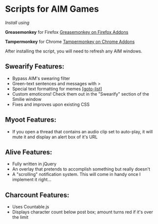 # Scripts for AIM Games
_Install using_ 

**Greasemonkey** for Firefox [Greasemonkey on Firefox Addons](https://addons.mozilla.org/en-Us/firefox/addon/greasemonkey/)

**Tampermonkey** for Chrome [Tampermonkey on Chrome Addons](https://chrome.google.com/webstore/detail/tampermonkey/dhdgffkkebhmkfjojejmpbldmpobfkfo?hl=en)

After installing the script, you will need to refresh any AIM windows.

## Swearify Features:
- Bypass AIM's swearing filter
- Green-text sentences and messages with >
- Special text formatting for memes [[goto-list]](https://openuserjs.org/scripts/AIMGamesDaler/Swearify#list-of-memes-)
- Custom emoticons! Check them out in the "Swearify" section of the Smilie window
- Fixes and improves upon existing CSS

## Myoot Features:
- If you open a thread that contains an audio clip set to auto-play, it will mute it and display an alert box of it's URL

## Alive Features:
- Fully written in jQuery
- An overlay that pretends to accomplish something but really doesn't
- A "scrolling" notification system. This will come in handy once I implement it right...

## Charcount Features:
- Uses Countable.js
- Displays character count below post box; amount turns red if it's over the limit
